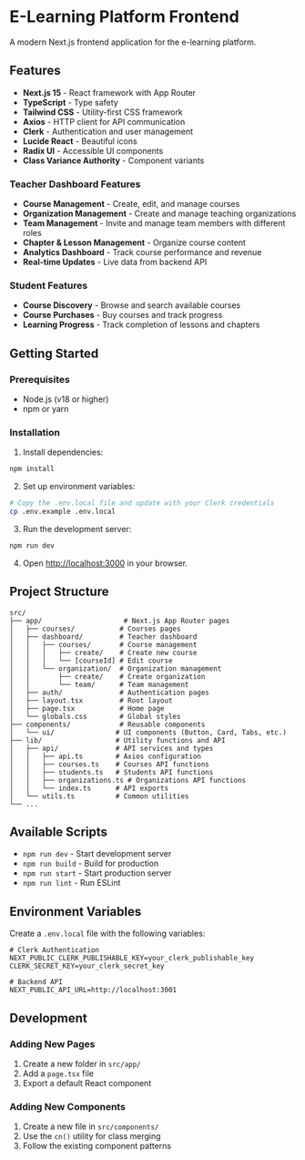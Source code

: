 # E-Learning Platform Frontend

A modern Next.js frontend application for the e-learning platform.

## Features

- **Next.js 15** - React framework with App Router
- **TypeScript** - Type safety
- **Tailwind CSS** - Utility-first CSS framework
- **Axios** - HTTP client for API communication
- **Clerk** - Authentication and user management
- **Lucide React** - Beautiful icons
- **Radix UI** - Accessible UI components
- **Class Variance Authority** - Component variants

### Teacher Dashboard Features

- **Course Management** - Create, edit, and manage courses
- **Organization Management** - Create and manage teaching organizations
- **Team Management** - Invite and manage team members with different roles
- **Chapter & Lesson Management** - Organize course content
- **Analytics Dashboard** - Track course performance and revenue
- **Real-time Updates** - Live data from backend API

### Student Features

- **Course Discovery** - Browse and search available courses
- **Course Purchases** - Buy courses and track progress
- **Learning Progress** - Track completion of lessons and chapters

## Getting Started

### Prerequisites

- Node.js (v18 or higher)
- npm or yarn

### Installation

1. Install dependencies:
```bash
npm install
```

2. Set up environment variables:
```bash
# Copy the .env.local file and update with your Clerk credentials
cp .env.example .env.local
```

3. Run the development server:
```bash
npm run dev
```

4. Open [http://localhost:3000](http://localhost:3000) in your browser.

## Project Structure

```
src/
├── app/                    # Next.js App Router pages
│   ├── courses/           # Courses pages
│   ├── dashboard/         # Teacher dashboard
│   │   ├── courses/       # Course management
│   │   │   ├── create/    # Create new course
│   │   │   └── [courseId] # Edit course
│   │   └── organization/  # Organization management
│   │       ├── create/    # Create organization
│   │       └── team/      # Team management
│   ├── auth/              # Authentication pages
│   ├── layout.tsx         # Root layout
│   ├── page.tsx           # Home page
│   └── globals.css        # Global styles
├── components/            # Reusable components
│   └── ui/               # UI components (Button, Card, Tabs, etc.)
├── lib/                  # Utility functions and API
│   ├── api/              # API services and types
│   │   ├── api.ts        # Axios configuration
│   │   ├── courses.ts    # Courses API functions
│   │   ├── students.ts   # Students API functions
│   │   ├── organizations.ts # Organizations API functions
│   │   └── index.ts      # API exports
│   └── utils.ts          # Common utilities
└── ...
```

## Available Scripts

- `npm run dev` - Start development server
- `npm run build` - Build for production
- `npm run start` - Start production server
- `npm run lint` - Run ESLint

## Environment Variables

Create a `.env.local` file with the following variables:

```env
# Clerk Authentication
NEXT_PUBLIC_CLERK_PUBLISHABLE_KEY=your_clerk_publishable_key
CLERK_SECRET_KEY=your_clerk_secret_key

# Backend API
NEXT_PUBLIC_API_URL=http://localhost:3001
```

## Development

### Adding New Pages

1. Create a new folder in `src/app/`
2. Add a `page.tsx` file
3. Export a default React component

### Adding New Components

1. Create a new file in `src/components/`
2. Use the `cn()` utility for class merging
3. Follow the existing component patterns


